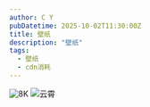```yaml
---
author: C Y
pubDatetime: 2025-10-02T11:30:00Z
title: 壁纸
description: "壁纸"
tags:
  - 壁纸
  - cdn消耗
---
```

![8K](../../../src/assets/images/8K.jpg "8K壁纸")
![云霄](../../../src/assets/images/yunxiao.jpg "云霄壁纸")